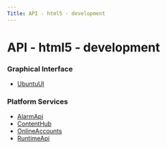 ```yaml
---
Title: API - html5 - development
---
```


# API - html5 - development

<h3 class="section_title">Graphical Interface</h3>
<ul>
<li><a href="UbuntuUI.md">UbuntuUI</a></li>
</ul>
<h3 class="section_title">Platform Services</h3>
<ul>
<li><a href="AlarmApi.md">AlarmApi</a></li>
<li><a href="ContentHub.md">ContentHub</a></li>
<li><a href="OnlineAccounts.md">OnlineAccounts</a></li>
<li><a href="RuntimeApi.md">RuntimeApi</a></li>
</ul>
